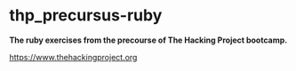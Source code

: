 # thp_precursus-ruby


**The ruby exercises from the precourse of The Hacking Project bootcamp.**

https://www.thehackingproject.org
